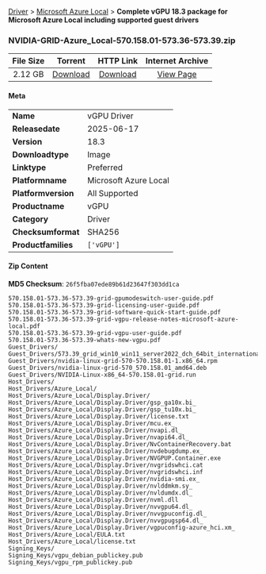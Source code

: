 
[Driver](/README.md)  >  [Microsoft Azure Local](/index/Driver/Microsoft_Azure_Local.md)  >  **Complete vGPU 18.3 package for Microsoft Azure Local including supported guest drivers**


### NVIDIA-GRID-Azure_Local-570.158.01-573.36-573.39.zip

| **File Size** | **Torrent**  | **HTTP Link** | **Internet Archive** |
|:-------------:|:------------:|:-------------:|:--------------------:|
| 2.12 GB |  [Download](https://archive.org/download/nvgpu_NVIDIA-GRID-Azure_Local-570.158.01-573.36-573.39.zip_2rur8ujq/nvgpu_NVIDIA-GRID-Azure_Local-570.158.01-573.36-573.39.zip_2rur8ujq_archive.torrent)       | [Download](https://archive.org/compress/nvgpu_NVIDIA-GRID-Azure_Local-570.158.01-573.36-573.39.zip_2rur8ujq) | [View Page](https://archive.org/details/nvgpu_NVIDIA-GRID-Azure_Local-570.158.01-573.36-573.39.zip_2rur8ujq)       |

#### Meta

<table>
<tr><td><strong>Name</strong></td><td>vGPU Driver</td></tr>
<tr><td><strong>Releasedate</strong></td><td>2025-06-17</td></tr>
<tr><td><strong>Version</strong></td><td>18.3</td></tr>
<tr><td><strong>Downloadtype</strong></td><td>Image</td></tr>
<tr><td><strong>Linktype</strong></td><td>Preferred</td></tr>
<tr><td><strong>Platformname</strong></td><td>Microsoft Azure Local</td></tr>
<tr><td><strong>Platformversion</strong></td><td>All Supported</td></tr>
<tr><td><strong>Productname</strong></td><td>vGPU</td></tr>
<tr><td><strong>Category</strong></td><td>Driver</td></tr>
<tr><td><strong>Checksumformat</strong></td><td>SHA256</td></tr>
<tr><td><strong>Productfamilies</strong></td><td><code>['vGPU']</code></td></tr>
</table>

#### Zip Content

**MD5 Checksum**: `26f5fba07ede89b61d23647f303dd1ca`

```text
570.158.01-573.36-573.39-grid-gpumodeswitch-user-guide.pdf
570.158.01-573.36-573.39-grid-licensing-user-guide.pdf
570.158.01-573.36-573.39-grid-software-quick-start-guide.pdf
570.158.01-573.36-573.39-grid-vgpu-release-notes-microsoft-azure-local.pdf
570.158.01-573.36-573.39-grid-vgpu-user-guide.pdf
570.158.01-573.36-573.39-whats-new-vgpu.pdf
Guest_Drivers/
Guest_Drivers/573.39_grid_win10_win11_server2022_dch_64bit_international.exe
Guest_Drivers/nvidia-linux-grid-570-570.158.01-1.x86_64.rpm
Guest_Drivers/nvidia-linux-grid-570_570.158.01_amd64.deb
Guest_Drivers/NVIDIA-Linux-x86_64-570.158.01-grid.run
Host_Drivers/
Host_Drivers/Azure_Local/
Host_Drivers/Azure_Local/Display.Driver/
Host_Drivers/Azure_Local/Display.Driver/gsp_ga10x.bi_
Host_Drivers/Azure_Local/Display.Driver/gsp_tu10x.bi_
Host_Drivers/Azure_Local/Display.Driver/license.txt
Host_Drivers/Azure_Local/Display.Driver/mcu.ex_
Host_Drivers/Azure_Local/Display.Driver/nvapi.dl_
Host_Drivers/Azure_Local/Display.Driver/nvapi64.dl_
Host_Drivers/Azure_Local/Display.Driver/NvContainerRecovery.bat
Host_Drivers/Azure_Local/Display.Driver/nvdebugdump.ex_
Host_Drivers/Azure_Local/Display.Driver/NVGPUP.Container.exe
Host_Drivers/Azure_Local/Display.Driver/nvgridswhci.cat
Host_Drivers/Azure_Local/Display.Driver/nvgridswhci.inf
Host_Drivers/Azure_Local/Display.Driver/nvidia-smi.ex_
Host_Drivers/Azure_Local/Display.Driver/nvlddmkm.sy_
Host_Drivers/Azure_Local/Display.Driver/nvldumdx.dl_
Host_Drivers/Azure_Local/Display.Driver/nvml.dll
Host_Drivers/Azure_Local/Display.Driver/nvvgpu64.dl_
Host_Drivers/Azure_Local/Display.Driver/nvvgpuconfig.dl_
Host_Drivers/Azure_Local/Display.Driver/nvvgpugsp64.dl_
Host_Drivers/Azure_Local/Display.Driver/vgpuconfig-azure_hci.xm_
Host_Drivers/Azure_Local/EULA.txt
Host_Drivers/Azure_Local/license.txt
Signing_Keys/
Signing_Keys/vgpu_debian_publickey.pub
Signing_Keys/vgpu_rpm_publickey.pub
```